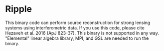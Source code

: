 # Ripple

This binary code can perform source reconstruction for strong lensing systems using interferometric data. If you use this code, please cite Hezaveh et al. 2016 (ApJ 823-37). This binary is not supported in any way. "Elemental" linear algebra library, MPI, and GSL are needed to run the binary.
